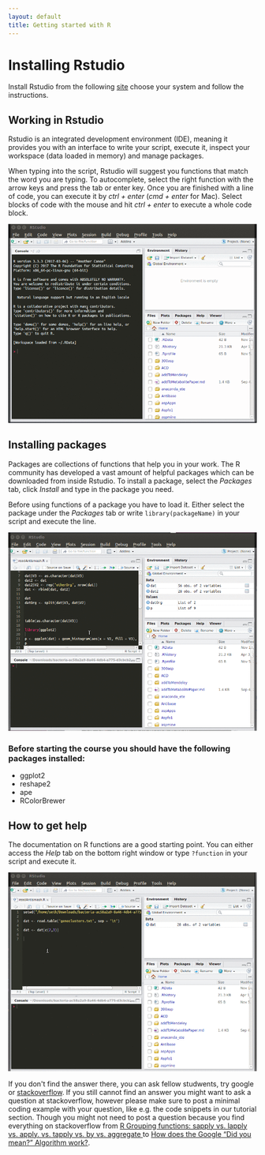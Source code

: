 ```yaml
---
layout: default
title: Getting started with R
---
```


# Installing Rstudio

Install Rstudio from the following [site](https://www.rstudio.com/products/RStudio/) choose your system and follow the instructions.

## Working in Rstudio

Rstudio is an integrated development environment (IDE), meaning it provides you with an interface to write your script, execute it, inspect your workspace (data loaded in memory) and manage packages.

When typing into the script, Rstudio will suggest you functions that match the word you are typing. To autocomplete, select the right function with the arrow keys and press the tab or enter key. Once you are finished with a line of code, you can execute it by *ctrl + enter* (*cmd + enter* for Mac). Select blocks of code with the mouse and hit *ctrl + enter* to execute a whole code block.

![working window](figures/intro.gif)


## Installing packages

Packages are collections of functions that help you in your work. The R community has developed a vast amount of helpful packages which can be downloaded from inside Rstudio. To install a package, select the *Packages* tab, click *Install* and type in the package you need.

Before using functions of a package you have to load it. Either select the package under the *Packages* tab or write ```library(packageName)``` in your script and execute the line.

![installing packages](figures/installPackages.gif)  

### Before starting the course you should have the following packages installed:

* ggplot2
* reshape2
* ape
* RColorBrewer


## How to get help

The documentation on R functions are a good starting point. You can either access the *Help* tab on the bottom right window or type ```?function``` in your script and execute it.

![Accessing R help](figures/Rhelp.gif)


If you don't find the answer there, you can ask fellow studwents, try google or [stackoverflow](http://stackoverflow.com/). If you still cannot find an answer you might want to ask a question at stackoverflow, however please make sure to post a minimal coding example with your question, like e.g. the code snippets in our tutorial section. Though you might not need to post a question because you find everything on stackoverflow from [R Grouping functions: sapply vs. lapply vs. apply. vs. tapply vs. by vs. aggregate
](https://stackoverflow.com/questions/3505701/r-grouping-functions-sapply-vs-lapply-vs-apply-vs-tapply-vs-by-vs-aggrega) to [How does the Google “Did you mean?” Algorithm work?](https://stackoverflow.com/questions/307291/how-does-the-google-did-you-mean-algorithm-work).

